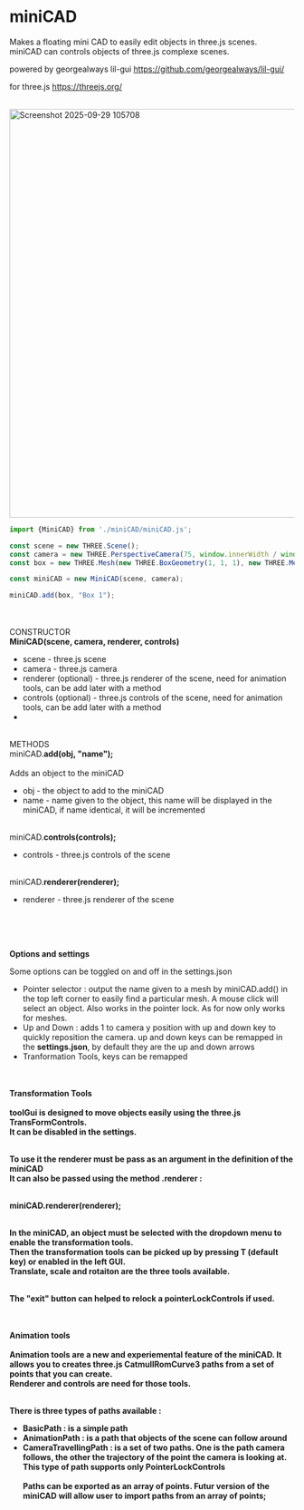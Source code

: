 # miniCAD
Makes a floating mini CAD to easily edit objects in three.js scenes.<br/>
miniCAD can controls objects of three.js complexe scenes.

powered by georgealways  lil-gui
https://github.com/georgealways/lil-gui/

for three.js
https://threejs.org/
<br/><br/>

<img width="1413" height="721" alt="Screenshot 2025-09-29 105708" src="https://github.com/user-attachments/assets/c0e3f4ff-5b3f-4906-b3e2-349f348cc00b" />



```js
import {MiniCAD} from './miniCAD/miniCAD.js';

const scene = new THREE.Scene();
const camera = new THREE.PerspectiveCamera(75, window.innerWidth / window.innerHeight, 1, 1000);
const box = new THREE.Mesh(new THREE.BoxGeometry(1, 1, 1), new THREE.MeshBasicMaterial({color: 0xffffff}));

const miniCAD = new MiniCAD(scene, camera);

miniCAD.add(box, "Box 1");
```
<br/><br/>
CONSTRUCTOR<br/>
**MiniCAD(scene, camera, renderer, controls)**
- scene - three.js scene
- camera - three.js camera
- renderer (optional) - three.js renderer of the scene, need for animation tools, can be add later with a method
- controls (optional) - three.js controls of the scene, need for animation tools, can be add later with a method
- <br/><br>

METHODS<br/>
miniCAD.**add(obj, "name");**
<br/><br/>Adds an object to the miniCAD

- obj - the object to add to the miniCAD
- name - name given to the object, this name will be displayed in the miniCAD, if name identical, it will be incremented
<br/><br/>

miniCAD.**controls(controls);**

- controls - three.js controls of the scene
<br/><br/>

miniCAD.**renderer(renderer);**

- renderer - three.js renderer of the scene
<br/>

<br/><br/>
**Options and settings**

Some options can be toggled on and off in the settings.json
- Pointer selector : output the name given to a mesh by miniCAD.add() in the top left corner to easily find a particular mesh.
  A mouse click will select an object. Also works in the pointer lock.
  As for now only works for meshes.
- Up and Down : adds 1 to camera y position with up and down key to quickly reposition the camera.
  up and down keys can be remapped in the **settings.json**, by default they are the up and down arrows
- Tranformation Tools, keys can be remapped

<br><br>
<b>Transformation Tools<br><br>
toolGui is designed to move objects easily using the three.js TransFormControls.<br>
It can be disabled in the settings.<br><br>

To use it the renderer must be pass as an argument in the definition of the miniCAD<br>
It can also be passed using the method .renderer :<br><br>

miniCAD.**renderer(renderer);**<br><br>

In the miniCAD, an object must be selected with the dropdown menu to enable the transformation tools.<br>
Then the transformation tools can be picked up by pressing T (default key) or enabled in the left GUI.<br>
Translate, scale and rotaiton are the three tools available.<br><br>

The "exit" button can helped to relock a pointerLockControls if used.

<br><br>
<b>Animation tools<br><br>
Animation tools are a new and experiemental feature of the miniCAD. It allows you to creates three.js CatmullRomCurve3 paths from a set of points that you
can create.<br>
Renderer and controls are need for those tools. <br><br>

There is three types of paths available :
- BasicPath : is a simple path
- AnimationPath : is a path that objects of the scene can follow around
- CameraTravellingPath : is a set of two paths. One is the path camera follows, the other the trajectory of the point the camera is looking at. This type of path supports only PointerLockControls
<br><br>
Paths can be exported as an array of points. Futur version of the miniCAD will allow user to import paths from an array of points;



